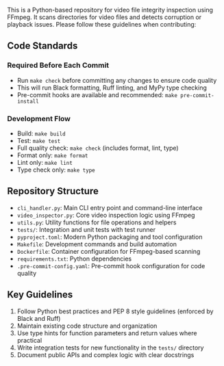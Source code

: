 This is a Python-based repository for video file integrity inspection using FFmpeg. It scans directories for video files and detects corruption or playback issues. Please follow these guidelines when contributing:

## Code Standards

### Required Before Each Commit
- Run `make check` before committing any changes to ensure code quality
- This will run Black formatting, Ruff linting, and MyPy type checking
- Pre-commit hooks are available and recommended: `make pre-commit-install`

### Development Flow
- Build: `make build`
- Test: `make test`
- Full quality check: `make check` (includes format, lint, type)
- Format only: `make format`
- Lint only: `make lint`
- Type check only: `make type`

## Repository Structure
- `cli_handler.py`: Main CLI entry point and command-line interface
- `video_inspector.py`: Core video inspection logic using FFmpeg
- `utils.py`: Utility functions for file operations and helpers
- `tests/`: Integration and unit tests with test runner
- `pyproject.toml`: Modern Python packaging and tool configuration
- `Makefile`: Development commands and build automation
- `Dockerfile`: Container configuration for FFmpeg-based scanning
- `requirements.txt`: Python dependencies
- `.pre-commit-config.yaml`: Pre-commit hook configuration for code quality

## Key Guidelines
1. Follow Python best practices and PEP 8 style guidelines (enforced by Black and Ruff)
2. Maintain existing code structure and organization
3. Use type hints for function parameters and return values where practical
4. Write integration tests for new functionality in the `tests/` directory
5. Document public APIs and complex logic with clear docstrings
